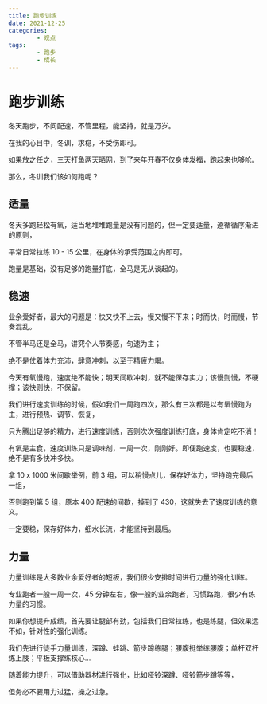 ```yaml
---
title: 跑步训练
date: 2021-12-25
categories:
        - 观点
tags:
        - 跑步
        - 成长
---
```


# 跑步训练

冬天跑步，不问配速，不管里程，能坚持，就是万岁。

在我的心目中，冬训，求稳，不受伤即可。

如果放之任之，三天打鱼两天晒网，到了来年开春不仅身体发福，跑起来也够呛。

那么，冬训我们该如何跑呢？

## 适量

冬天多跑轻松有氧，适当地堆堆跑量是没有问题的，但一定要适量，遵循循序渐进的原则，

平常日常拉练 10 - 15 公里，在身体的承受范围之内即可。

跑量是基础，没有足够的跑量打底，全马是无从谈起的。

## 稳速

业余爱好者，最大的问题是：快又快不上去，慢又慢不下来；时而快，时而慢，节奏混乱。

不管半马还是全马，讲究个人节奏感，匀速为主；

绝不是仗着体力充沛，肆意冲刺，以至于精疲力竭。

今天有氧慢跑，速度绝不能快；明天间歇冲刺，就不能保存实力；该慢则慢，不硬撑；该快则快，不保留。

我们进行速度训练的时候，假如我们一周跑四次，那么有三次都是以有氧慢跑为主，进行预热、调节、恢复，

只为腾出足够的精力，进行速度训练，否则次次强度训练打底，身体肯定吃不消！

有氧是主食，速度训练只是调味剂，一周一次，刚刚好。即便跑速度，也要稳速，绝不是有多快冲多快。

拿 10 x 1000 米间歇举例，前 3 组，可以稍慢点儿，保存好体力，坚持跑完最后一组，

否则跑到第 5 组，原本 400 配速的间歇，掉到了 430，这就失去了速度训练的意义。

一定要稳，保存好体力，细水长流，才能坚持到最后。

## 力量

力量训练是大多数业余爱好者的短板，我们很少安排时间进行力量的强化训练。

专业跑者一般一周一次，45 分钟左右，像一般的业余跑者，习惯路跑，很少有练力量的习惯。

如果你想提升成绩，首先要让腿部有劲，包括我们日常拉练，也是练腿，但效果远不如，针对性的强化训练。

我们先进行徒手力量训练，深蹲、蛙跳、箭步蹲练腿；腰腹挺举练腰腹；单杆双杆练上肢；平板支撑练核心...

随着能力提升，可以借助器材进行强化，比如哑铃深蹲、哑铃箭步蹲等等，

但务必不要用力过猛，操之过急。
